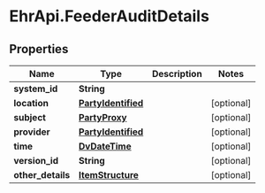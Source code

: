 # EhrApi.FeederAuditDetails

## Properties

Name | Type | Description | Notes
------------ | ------------- | ------------- | -------------
**system_id** | **String** |  | 
**location** | [**PartyIdentified**](PartyIdentified.md) |  | [optional] 
**subject** | [**PartyProxy**](PartyProxy.md) |  | [optional] 
**provider** | [**PartyIdentified**](PartyIdentified.md) |  | [optional] 
**time** | [**DvDateTime**](DvDateTime.md) |  | [optional] 
**version_id** | **String** |  | [optional] 
**other_details** | [**ItemStructure**](ItemStructure.md) |  | [optional] 


